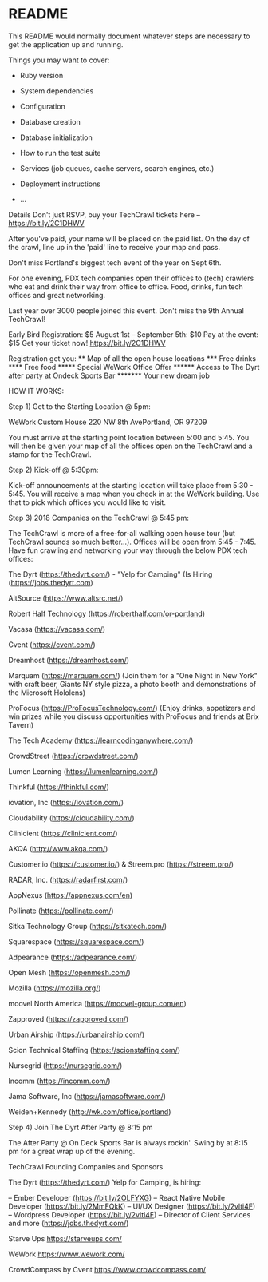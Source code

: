# README

This README would normally document whatever steps are necessary to get the
application up and running.

Things you may want to cover:

* Ruby version

* System dependencies

* Configuration

* Database creation

* Database initialization

* How to run the test suite

* Services (job queues, cache servers, search engines, etc.)

* Deployment instructions

* ...

Details
Don't just RSVP, buy your TechCrawl tickets here – https://bit.ly/2C1DHWV

After you've paid, your name will be placed on the paid list. On the day of the crawl, line up in the 'paid' line to receive your map and pass.

Don't miss Portland's biggest tech event of the year on Sept 6th.

For one evening, PDX tech companies open their offices to (tech) crawlers who eat and drink their way from office to office. Food, drinks, fun tech offices and great networking.

Last year over 3000 people joined this event. Don't miss the 9th Annual TechCrawl!

Early Bird Registration: $5
August 1st – September 5th: $10
Pay at the event: $15
Get your ticket now! https://bit.ly/2C1DHWV

Registration get you:
** Map of all the open house locations
*** Free drinks
**** Free food
***** Special WeWork Office Offer
****** Access to The Dyrt after party at Ondeck Sports Bar
******* Your new dream job

HOW IT WORKS:

Step 1) Get to the Starting Location @ 5pm:

WeWork Custom House
220 NW 8th AvePortland, OR 97209

You must arrive at the starting point location between 5:00 and 5:45. You will then be given your map of all the offices open on the TechCrawl and a stamp for the TechCrawl.

Step 2) Kick-off @ 5:30pm:

Kick-off announcements at the starting location will take place from 5:30 - 5:45. You will receive a map when you check in at the WeWork building. Use that to pick which offices you would like to visit.

Step 3) 2018 Companies on the TechCrawl @ 5:45 pm:

The TechCrawl is more of a free-for-all walking open house tour (but TechCrawl sounds so much better...). Offices will be open from 5:45 - 7:45. Have fun crawling and networking your way through the below PDX tech offices:

The Dyrt (https://thedyrt.com/) - "Yelp for Camping" (Is Hiring (https://jobs.thedyrt.com)

AltSource (https://www.altsrc.net/)

Robert Half Technology (https://roberthalf.com/or-portland)

Vacasa (https://vacasa.com/)

Cvent (https://cvent.com/)

Dreamhost (https://dreamhost.com/)

Marquam (https://marquam.com/) (Join them for a "One Night in New York" with craft beer, Giants NY style pizza, a photo booth and demonstrations of the Microsoft Hololens)

ProFocus (https://ProFocusTechnology.com/) (Enjoy drinks, appetizers and win prizes while you discuss opportunities with ProFocus and friends at Brix Tavern)

The Tech Academy (https://learncodinganywhere.com/)

CrowdStreet (https://crowdstreet.com/)

Lumen Learning (https://lumenlearning.com/)

Thinkful (https://thinkful.com/)

iovation, Inc (https://iovation.com/)

Cloudability (https://cloudability.com/)

Clinicient (https://clinicient.com/)

AKQA (http://www.akqa.com/)

Customer.io (https://customer.io/) & Streem.pro (https://streem.pro/)

RADAR, Inc. (https://radarfirst.com/)

AppNexus (https://appnexus.com/en)

Pollinate (https://pollinate.com/)

Sitka Technology Group (https://sitkatech.com/)

Squarespace (https://squarespace.com/)

Adpearance (https://adpearance.com/)

Open Mesh (https://openmesh.com/)

Mozilla (https://mozilla.org/)

moovel North America (https://moovel-group.com/en)

Zapproved (https://zapproved.com/)

Urban Airship (https://urbanairship.com/)

Scion Technical Staffing (https://scionstaffing.com/)

Nursegrid (https://nursegrid.com/)

Incomm (https://incomm.com/)

Jama Software, Inc (https://jamasoftware.com/)

Weiden+Kennedy (http://wk.com/office/portland)

Step 4) Join The Dyrt After Party @ 8:15 pm

The After Party @ On Deck Sports Bar is always rockin'. Swing by at 8:15 pm for a great wrap up of the evening.

TechCrawl Founding Companies and Sponsors

The Dyrt (https://thedyrt.com/) Yelp for Camping, is hiring:

– Ember Developer (https://bit.ly/2OLFYXG)
– React Native Mobile Developer (https://bit.ly/2MmFQkK)
– UI/UX Designer (https://bit.ly/2vlti4F)
– Wordpress Developer (https://bit.ly/2vlti4F)
– Director of Client Services and more (https://jobs.thedyrt.com/)

Starve Ups https://starveups.com/

WeWork https://www.wework.com/

CrowdCompass by Cvent https://www.crowdcompass.com/
